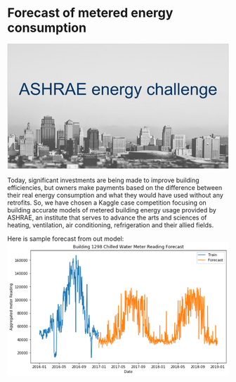 # Forecast of metered energy consumption
![Alt Text](ASHRAE_challenge.png)

Today, significant investments are being made to improve building efficiencies, but owners make payments based on the difference between their real energy consumption and what they would have used without any retrofits. So, we have chosen a Kaggle case competition focusing on building accurate models of metered building energy usage provided by ASHRAE, an institute that serves to advance the arts and sciences of heating, ventilation, air conditioning, refrigeration and their allied fields.

Here is sample forecast from out model:![Alt Text](Sample_result.png)
